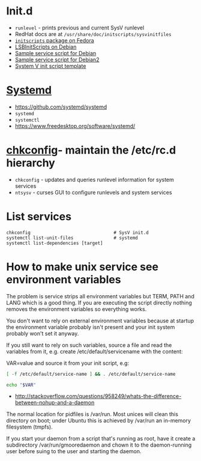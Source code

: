 # Init.d
- `runlevel` - prints previous and current SysV runlevel
- RedHat docs are at `/usr/share/doc/initscripts/sysvinitfiles`
- [`initscripts` package on Fedora](https://fedorahosted.org/releases/i/n/initscripts/)
- [LSBInitScripts on Debian](https://wiki.debian.org/LSBInitScripts)
- [Sample service script for Debian](https://gist.github.com/naholyr/4275302)
- [Sample service script for Debian2](https://github.com/jasonblewis/sample-service-script)
- [System V init script template](https://github.com/fhd/init-script-template)

# [Systemd](https://www.freedesktop.org/wiki/Software/systemd/)
- https://github.com/systemd/systemd
- `systemd`
- `systemctl`
- https://www.freedesktop.org/software/systemd/

# [chkconfig](https://git.fedorahosted.org/git/chkconfig.git)- maintain the /etc/rc.d hierarchy
- `chkconfig` - updates and queries runlevel information for system services
- `ntsysv` - curses GUI to configure runlevels and system services

# List services
```
chkconfig                               # SysV init.d
systemctl list-unit-files               # systemd
systemctl list-dependencies [target]
```

# How to make unix service see environment variables
The problem is service strips all environment variables but TERM, PATH and LANG which is a good thing. If you are executing the script directly nothing removes the environment variables so everything works.

You don't want to rely on external environment variables because at startup the environment variable probably isn't present and your init system probably won't set it anyway.

If you still want to rely on such variables, source a file and read the variables from it, e.g. create /etc/default/servicename with the content:

VAR=value
and source it from your init script, e.g:

```bash
[ -f /etc/default/service-name ] && . /etc/default/service-name

echo "$VAR"
```

- http://stackoverflow.com/questions/958249/whats-the-difference-between-nohup-and-a-daemon


The normal location for pidfiles is /var/run. Most unices will clean this directory on boot; under Ubuntu this is achieved by /var/run an in-memory filesystem (tmpfs).

If you start your daemon from a script that's running as root, have it create a subdirectory /var/run/gmooredaemon and chown it to the daemon-running user before suing to the user and starting the daemon.
